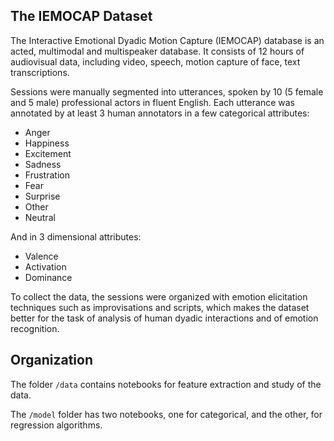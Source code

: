 ## The IEMOCAP Dataset

The Interactive Emotional Dyadic Motion Capture (IEMOCAP) database is an acted, multimodal and multispeaker database.
It consists of 12 hours of audiovisual data, including video, speech, motion capture of face, text transcriptions.

Sessions were manually segmented into utterances, spoken by 10 (5 female and 5 male) professional actors in fluent English. Each utterance was annotated by at least 3 human annotators in a few categorical attributes:
* Anger
* Happiness
* Excitement
* Sadness
* Frustration
* Fear
* Surprise
* Other
* Neutral

And in 3 dimensional attributes:
* Valence
* Activation
* Dominance

To collect the data, the sessions were organized with emotion elicitation techniques such as improvisations and scripts, which makes the dataset better for the task of analysis of human dyadic interactions and of emotion recognition.

## Organization

The folder `/data` contains notebooks for feature extraction and study of the data.

The `/model` folder has two notebooks, one for categorical, and the other, for regression algorithms.
